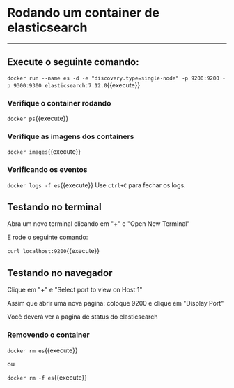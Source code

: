 # Rodando um container de elasticsearch
---

## Execute o seguinte comando: 

`docker run --name es -d -e "discovery.type=single-node" -p 9200:9200 -p 9300:9300 elasticsearch:7.12.0`{{execute}}

### Verifique o container rodando 

`docker ps`{{execute}}

### Verifique as imagens dos containers

`docker images`{{execute}}

### Verificando os eventos
`docker logs -f es`{{execute}}
Use `ctrl+C` para fechar os logs.


## Testando no terminal

Abra um novo terminal clicando em "+" e "Open New Terminal"

E rode o seguinte comando:

`curl localhost:9200`{{execute}}


## Testando no navegador

Clique em "+" e "Select port to view on Host 1"

Assim que abrir uma nova pagina: coloque 9200 e clique em "Display Port"

Você deverá ver a pagina de status do elasticsearch

### Removendo o container

`docker rm es`{{execute}}

ou

`docker rm -f es`{{execute}}
